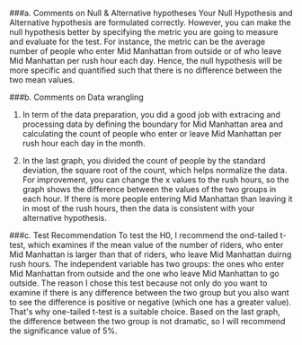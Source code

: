 ###a. Comments on Null & Alternative hypotheses
Your Null Hypothesis and Alternative hypothesis are formulated correctly. However, you can make the null hypothesis better by specifying the metric you are going to measure and evaluate for the test. For instance, the metric can be the average number of people who enter Mid Manhattan from outside or of who leave Mid Manhattan per rush hour each day. Hence, the null hypothesis will be more specific and quantified such that there is no difference between the two mean values. 

###b. Comments on Data wrangling 
1. In term of the data preparation, you did a good job with extracing and processing data by defining the boundary for Mid Manhattan area and calculating the count of people who enter or leave Mid Manhattan per rush hour each day in the month.

2. In the last graph, you divided the count of people by the standard deviation, the square root of the count, which helps normalize the data. For improvement, you can change the x values to the rush hours, so the graph shows the difference between the values of the two groups in each hour. If there is more people entering Mid Manhattan than leaving it in most of the rush hours, then the data is consistent with your alternative hypothesis.

###c. Test Recommendation
To test the H0, I recommend the ond-tailed t-test, which examines if the mean value of the number of riders, who enter Mid Manhattan is larger than that of riders, who leave Mid Manhattan duirng rush hours. The independent variable has two groups: the ones who enter Mid Manhattan from outside and the one who leave Mid Manhattan to go outside. The reason I chose this test because not only do you want to examine if there is any difference between the two group but you also want to see the difference is positive or negative (which one has a greater value). That's why one-tailed t-test is a suitable choice. Based on the last graph, the difference between the two group is not dramatic, so I will recommend the significance value of 5%. 